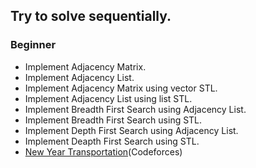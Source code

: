 ## Try to solve sequentially.

### Beginner

* Implement Adjacency Matrix.
* Implement Adjacency List.
* Implement Adjacency Matrix using vector STL.
* Implement Adjacency List using list STL.
* Implement Breadth First Search using Adjacency List.
* Implement Breadth First Search using STL.
* Implement Depth First Search using Adjacency List.
* Implement Deapth First Search using STL.
* [New Year Transportation](http://codeforces.com/problemset/problem/500/A)(Codeforces)
